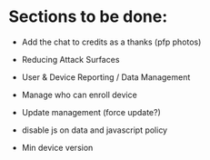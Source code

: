 # Sections to be done: 

- Add the chat to credits as a thanks (pfp photos)

- Reducing Attack Surfaces
- User & Device Reporting / Data Management
- Manage who can enroll device
- Update management (force update?)
- disable js on data and javascript policy
- Min device version
